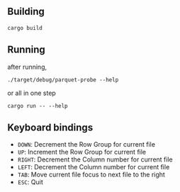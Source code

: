 ## Building

```shell
cargo build
```

## Running

after running,

```shell
./target/debug/parquet-probe --help
```

or all in one step

```shell
cargo run -- --help
```

## Keyboard bindings

- `DOWN`: Decrement the Row Group for current file
- `UP`: Increment the Row Group for current file
- `RIGHT`: Decrement the Column number for current file
- `LEFT`: Decrement the Column number for current file
- `TAB`: Move current file focus to next file to the right
- `ESC`: Quit
